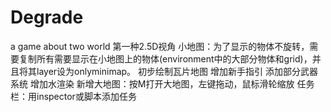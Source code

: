 # Degrade
a game about two world
第一种2.5D视角
小地图：为了显示的物体不旋转，需要复制所有需要显示在小地图上的物体(environment中的大部分物体和grid)，并且将其layer设为onlyminimap。
初步绘制瓦片地图
增加新手指引
添加部分武器系统
增加水渲染
新增大地图：按M打开大地图，左键拖动，鼠标滑轮缩放
任务栏：用inspector或脚本添加任务
